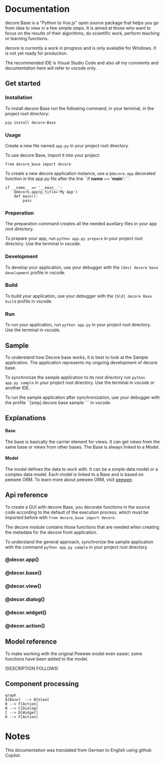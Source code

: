 # Documentation
decore Base is a "Python to Vue.js" open source package that helps you go from idea to view in a few simple steps. It is aimed at those who want to focus on the results of their algorithms, do scientific work, perform teaching or learning functions.

decore is currently a work in progress and is only available for Windows. It is not yet ready for production.

The recommended IDE is Visual Studio Code and also all my comments and documentation here will refer to vscode only.

## Get started
### Installation
To install decore Base run the following command, in your terminal, in the project root directory:

```
pip install decore-Base
```

### Usage
Create a new file named ``app.py`` in your project root directory.

To use decore Base, import it into your project:

```
from decore_base import decore
```
To create a new decore application instance, use a ``@decore.app`` decorated function in the app.py file after the line ``if __name__ == '__main__':```.

```
if __name__ == '__main__':
    @decore.app(p_title='My App')
    def main():
        pass
```

### Preperation
The preparation command creates all the needed auxiliary files in your app root directory.

To prepare your app, run ``` python app.py prepare ``` in your project root directory. Use the terminal in vscode.

### Development
To develop your application, use your debugger with the ``` [dev] decore base development ``` profile in vscode.

### Build
To build your application, use your debugger with the ``` [bld] decore Base build ``` profile in vscode.

### Run
To run your application, run ``` python app.py ``` in your project root directory. Use the terminal in vscode.

## Sample
To understand how Decore base works, it is best to look at the Sample application. The application represents my ongoing development of decore base.

To synchronize the sample application to its root directory run ``python app.py sample`` in your project root directory. Use the terminal in vscode or another IDE.

To run the sample application after synchronization, use your debugger with the profile ``[smp] decore base sample ``` in vscode.

## Explanations

#### Base
The base is basically the carrier element for views. It can get views from the same base or views from other bases. The Base is always linked to a Model.

#### Model
The model defines the data to work with. It can be a simple data model or a complex data model. Each model is linked to a Base and is based on peewee ORM. To learn more about peewee ORM, visit [peewee](http://docs.peewee-orm.com/en/latest/).

## Api reference
To create a GUI with decore Base, you decorate functions in the source code according to the default of the execution process. which must be imported before with ``from decore_base import decore``.

The decore module contains those functions that are needed when creating the metadata for the decore front application.

To understand the general approach, synchronize the sample application with the command ``python app.py sample`` in your project root directory.

### @decor.app()
### @decor.base()
### @decor.view()
### @decor.dialog()
### @decor.widget()
### @decor.action()

## Model reference
To make working with the original Peewee model even easier, some functions have been added to the model.

!DESCRIPTION FOLLOWS!

## Component processing
```mermaid 
graph
A[Base]  --> B[View]
B --> F[Action]
B --> C[Dialog]
C --> D[Widget]
D --> F[Action]
```

# Notes
This documentation was translated from German to English using github Copilot.